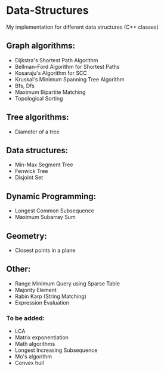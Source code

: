 # Data-Structures
My implementation for different data structures (C++ classes)

## Graph algorithms:
* Dijkstra's Shortest Path Algorithm
* Bellman–Ford Algorithm for Shortest Paths
* Kosaraju's Algorithm for SCC
* Kruskal's Minimum Spanning Tree Algorithm
* Bfs, Dfs
* Maximum Bipartite Matching
* Topological Sorting

## Tree algorithms:
* Diameter of a tree

## Data structures:
* Min-Max Segment Tree
* Fenwick Tree
* Disjoint Set

## Dynamic Programming:
* Longest Common Subsequence
* Maximum Subarray Sum

## Geometry:
* Closest points in a plane

## Other:
* Range Minimum Query using Sparse Table
* Majority Element
* Rabin Karp (String Matching)
* Expression Evaluation

### To be added:
* LCA
* Matrix exponentiation
* Math algorithms
* Longest Increasing Subsequence
* Mo's algorithm
* Convex hull
